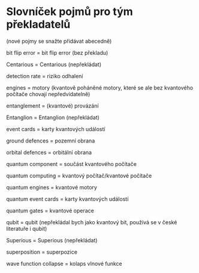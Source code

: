 # Slovníček pojmů pro tým překladatelů
(nové pojmy se snažte přidávat abecedně)

bit flip error = bit flip error (bez překladu)

Centarious = Centarious (nepřekládat)

detection rate = riziko odhalení

engines = motory (kvantově poháněné motory, které se ale bez kvantového počítače chovají nepředvídatelně)

entanglement = (kvantové) provázání

Entanglion = Entanglion (nepřekládat)

event cards = karty kvantových událostí

ground defences = pozemní obrana

orbital defences = orbitální obrana

quantum component = součást kvantového počítače

quantum computing = kvantový počítač/kvantové počítače

quantum engines = kvantové motory

quantum event cards = karty kvantových událostí

quantum gates = kvantové operace

qubit = qubit (nepřekládal bych jako kvantový bit, používá se v české literatuře i qubit)

Superious = Superious (nepřekládat)

superposition = superpozice

wave function collapse = kolaps vlnové funkce


